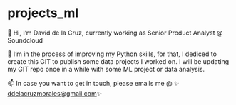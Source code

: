 # projects_ml
 👋 Hi, I’m David de la Cruz, currently working as Senior Product Analyst @ Soundcloud

🌱 I’m in the process of improving my Python skills, for that, I dediced to create this GIT to publish some data projects I worked on. I will be updating
my GIT repo once in a while with some ML project or data analysis.


 📫 In case you want to get in touch, please emails me @ ✨ ddelacruzmorales@gmail.com✨ 

